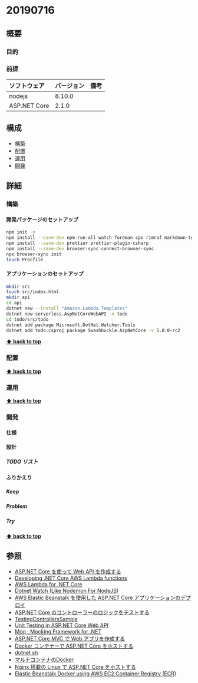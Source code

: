 # 20190716

## 概要

### 目的

### 前提

| ソフトウェア   | バージョン | 備考 |
| :------------- | :--------- | :--- |
| nodejs         | 8.10.0     |      |
| ASP.NET Core   | 2.1.0     |      |

## 構成

- [構築](#構築)
- [配置](#配置)
- [運用](#運用)
- [開発](#開発)

## 詳細

### 構築

#### 開発パッケージのセットアップ

```bash
npm init -y
npm install --save-dev npm-run-all watch foreman cpx rimraf markdown-to-html
npm install --save-dev prettier prettier-plugin-csharp
npm install --save-dev browser-sync connect-browser-sync
npx browser-sync init
touch Procfile
```

#### アプリケーションのセットアップ

```bash
mkdir src
touch src/index.html
mkdir api
cd api
dotnet new --install "Amazon.Lambda.Templates"
dotnet new serverless.AspNetCoreWebAPI -n todo
cd todo/src/todo
dotnet add package Microsoft.DotNet.Watcher.Tools
dotnet add todo.csproj package Swashbuckle.AspNetCore -v 5.0.0-rc2
```

**[⬆ back to top](#構成)**

### 配置

**[⬆ back to top](#構成)**

### 運用

**[⬆ back to top](#構成)**

### 開発

#### 仕様

#### 設計

##### TODO リスト

#### ふりかえり

##### Keep

##### Problem

##### Try

**[⬆ back to top](#構成)**

## 参照
- [ASP.NET Core を使って Web API を作成する](https://docs.microsoft.com/ja-jp/aspnet/core/web-api/?view=aspnetcore-2.2)
- [Developing .NET Core AWS Lambda functions](https://aws.amazon.com/jp/blogs/compute/developing-net-core-aws-lambda-functions/)
- [AWS Lambda for .NET Core](https://github.com/aws/aws-lambda-dotnet)
- [Dotnet Watch (Like Nodemon For NodeJS)](https://davidemanske.com/dotnet-watch-like-nodemon-for-nodejs/)
- [AWS Elastic Beanstalk を使用した ASP.NET Core アプリケーションのデプロイ](https://docs.aws.amazon.com/ja_jp/elasticbeanstalk/latest/dg/dotnet-core-tutorial.html)
- [ASP.NET Core のコントローラーのロジックをテストする](https://docs.microsoft.com/ja-jp/aspnet/core/mvc/controllers/testing?view=aspnetcore-2.2)
- [TestingControllersSample](https://github.com/aspnet/AspNetCore.Docs/tree/master/aspnetcore/mvc/controllers/testing/samples)
- [Unit Testing in ASP.NET Core Web API](https://code-maze.com/unit-testing-aspnetcore-web-api/)
- [Moq : Mocking Framework for .NET](https://qiita.com/usamik26/items/42959d8b95397d3a8ffb)
- [ASP.NET Core MVC で Web アプリを作成する](https://docs.microsoft.com/ja-jp/aspnet/core/tutorials/first-mvc-app/?view=aspnetcore-2.2)
- [Docker コンテナーで ASP.NET Core をホストする](https://docs.microsoft.com/ja-jp/aspnet/core/host-and-deploy/docker/?view=aspnetcore-2.2)
- [dotnet sh](https://docs.microsoft.com/ja-jp/dotnet/core/tools/dotnet-sln)
- [マルチコンテナのDocker](https://docs.aws.amazon.com/ja_jp/elasticbeanstalk/latest/dg/create_deploy_docker_ecs.html)
- [Nginx 搭載の Linux で ASP.NET Core をホストする](https://docs.microsoft.com/ja-jp/aspnet/core/host-and-deploy/linux-nginx?view=aspnetcore-2.2)
- [Elastic Beanstalk Docker using AWS EC2 Container Registry (ECR)](https://blog.eq8.eu/til/elastic-beanstalk-docker-using-aws-ec2-container-registry-ecr.html)